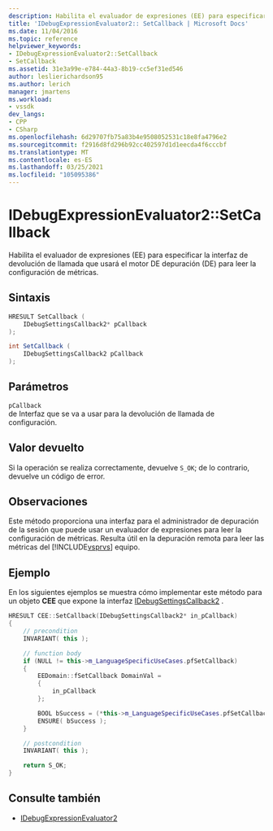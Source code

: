 ```yaml
---
description: Habilita el evaluador de expresiones (EE) para especificar la interfaz de devolución de llamada que usará el motor DE depuración (DE) para leer la configuración de métricas.
title: 'IDebugExpressionEvaluator2:: SetCallback | Microsoft Docs'
ms.date: 11/04/2016
ms.topic: reference
helpviewer_keywords:
- IDebugExpressionEvaluator2::SetCallback
- SetCallback
ms.assetid: 31e3a99e-e784-44a3-8b19-cc5ef31ed546
author: leslierichardson95
ms.author: lerich
manager: jmartens
ms.workload:
- vssdk
dev_langs:
- CPP
- CSharp
ms.openlocfilehash: 6d29707fb75a83b4e9508052531c18e8fa4796e2
ms.sourcegitcommit: f2916d8fd296b92cc402597d1d1eecda4f6cccbf
ms.translationtype: MT
ms.contentlocale: es-ES
ms.lasthandoff: 03/25/2021
ms.locfileid: "105095386"
---
```

# <a name="idebugexpressionevaluator2setcallback"></a>IDebugExpressionEvaluator2::SetCallback
Habilita el evaluador de expresiones (EE) para especificar la interfaz de devolución de llamada que usará el motor DE depuración (DE) para leer la configuración de métricas.

## <a name="syntax"></a>Sintaxis

```cpp
HRESULT SetCallback (
    IDebugSettingsCallback2* pCallback
);
```

```csharp
int SetCallback (
    IDebugSettingsCallback2 pCallback
);
```

## <a name="parameters"></a>Parámetros
`pCallback`\
de Interfaz que se va a usar para la devolución de llamada de configuración.

## <a name="return-value"></a>Valor devuelto
Si la operación se realiza correctamente, devuelve `S_OK`; de lo contrario, devuelve un código de error.

## <a name="remarks"></a>Observaciones
Este método proporciona una interfaz para el administrador de depuración de la sesión que puede usar un evaluador de expresiones para leer la configuración de métricas. Resulta útil en la depuración remota para leer las métricas del [!INCLUDE[vsprvs](../../../code-quality/includes/vsprvs_md.md)] equipo.

## <a name="example"></a>Ejemplo
En los siguientes ejemplos se muestra cómo implementar este método para un objeto **CEE** que expone la interfaz [IDebugSettingsCallback2](../../../extensibility/debugger/reference/idebugsettingscallback2.md) .

```cpp
HRESULT CEE::SetCallback(IDebugSettingsCallback2* in_pCallback)
{
    // precondition
    INVARIANT( this );

    // function body
    if (NULL != this->m_LanguageSpecificUseCases.pfSetCallback)
    {
        EEDomain::fSetCallback DomainVal =
        {
            in_pCallback
        };

        BOOL bSuccess = (*this->m_LanguageSpecificUseCases.pfSetCallback)(DomainVal);
        ENSURE( bSuccess );
    }

    // postcondition
    INVARIANT( this );

    return S_OK;
}
```

## <a name="see-also"></a>Consulte también
- [IDebugExpressionEvaluator2](../../../extensibility/debugger/reference/idebugexpressionevaluator2.md)
